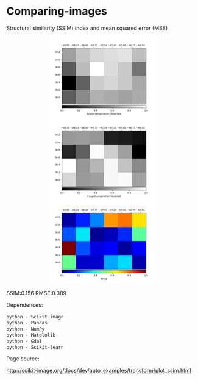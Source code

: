 # Comparing-images
Structural similarity (SSIM) index and mean squared error (MSE)



<p align="center">
  <img width=285 src="2016_05_15_ETObserved.png"/>
  <img width=285 src="2016_05_15_ETmodeled.png"/>
  <img width=285 src="2016_05_15_ET_RMSE.png"/>
</p>




SSIM:0.156
RMSE:0.389


Dependences:

    python - Scikit-image
    python - Pandas
    python - NumPy
    python - Matplolib
    python - Gdal
    python - Scikit-learn


Page source:

http://scikit-image.org/docs/dev/auto_examples/transform/plot_ssim.html
